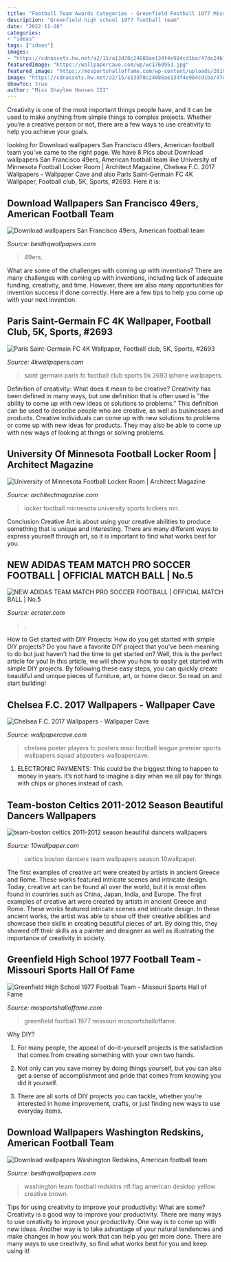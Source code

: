 ```yaml
---
title: "Football Team Awards Categories - Greenfield Football 1977 Missouri Mosportshalloffame"
description: "Greenfield high school 1977 football team"
date: "2022-11-28"
categories:
- "ideas"
tags: ["ideas"]
images:
- "https://cdnassets.hw.net/a2/15/a13d78c24088ae134f4e984cd1ba/47dc24b7-a0bf-418d-afc1-c37d874b9c84.JPG"
featuredImage: "https://wallpapercave.com/wp/wc1760953.jpg"
featured_image: "https://mosportshalloffame.com/wp-content/uploads/2019/11/Greenfield-B.jpg"
image: "https://cdnassets.hw.net/a2/15/a13d78c24088ae134f4e984cd1ba/47dc24b7-a0bf-418d-afc1-c37d874b9c84.JPG"
ShowToc: true
author: "Miss Shaylee Hansen III"
---
```



Creativity is one of the most important things people have, and it can be used to make anything from simple things to complex projects. Whether you’re a creative person or not, there are a few ways to use creativity to help you achieve your goals.

	

		
looking for Download wallpapers San Francisco 49ers, American football team you've came to the right page. We have 8 Pics about Download wallpapers San Francisco 49ers, American football team like University of Minnesota Football Locker Room | Architect Magazine, Chelsea F.C. 2017 Wallpapers - Wallpaper Cave and also Paris Saint-Germain FC 4K Wallpaper, Football club, 5K, Sports, #2693. Here it is:
		
    
## Download Wallpapers San Francisco 49ers, American Football Team

<img loading=lazy src="https://besthqwallpapers.com/Uploads/14-3-2019/83380/thumb-san-francisco-49ers-american-football-team-creative-american-flag-red-gold-flag-nfl.jpg" onerror="this.onerror=null;this.src='https://tse4.mm.bing.net/th?id=OIP.l5c_jDnGASdVnSikBUZsQwAAAA&amp;pid=15.1';" alt="Download wallpapers San Francisco 49ers, American football team">

_Source: besthqwallpapers.com_

>49ers. 

	

What are some of the challenges with coming up with inventions?
There are many challenges with coming up with inventions, including lack of adequate funding, creativity, and time. However, there are also many opportunities for invention success if done correctly. Here are a few tips to help you come up with your next invention.

    
## Paris Saint-Germain FC 4K Wallpaper, Football Club, 5K, Sports, #2693

<img loading=lazy src="https://4kwallpapers.com/images/wallpapers/paris-saint-germain-fc-football-club-5k-1242x2208-2693.png" onerror="this.onerror=null;this.src='https://tse4.mm.bing.net/th?id=OIP.7Rhz2sA-ssUUDJbibPvQrAHaNK&amp;pid=15.1';" alt="Paris Saint-Germain FC 4K Wallpaper, Football club, 5K, Sports, #2693">

_Source: 4kwallpapers.com_

>saint germain paris fc football club sports 5k 2693 iphone wallpapers. 

	

Definition of creativity: What does it mean to be creative?
Creativity has been defined in many ways, but one definition that is often used is "the ability to come up with new ideas or solutions to problems." This definition can be used to describe people who are creative, as well as businesses and products. Creative individuals can come up with new solutions to problems or come up with new ideas for products. They may also be able to come up with new ways of looking at things or solving problems.

    
## University Of Minnesota Football Locker Room | Architect Magazine

<img loading=lazy src="https://cdnassets.hw.net/a2/15/a13d78c24088ae134f4e984cd1ba/47dc24b7-a0bf-418d-afc1-c37d874b9c84.JPG" onerror="this.onerror=null;this.src='https://tse4.mm.bing.net/th?id=OIP.f9iJfG75k7mAo3tGXxPZcgHaE8&amp;pid=15.1';" alt="University of Minnesota Football Locker Room | Architect Magazine">

_Source: architectmagazine.com_

>locker football minnesota university sports lockers mn. 

	

Conclusion
Creative Art is about using your creative abilities to produce something that is unique and interesting. There are many different ways to express yourself through art, so it is important to find what works best for you.

    
## NEW ADIDAS TEAM MATCH PRO SOCCER FOOTBALL | OFFICIAL MATCH BALL | No.5

<img loading=lazy src="https://s.ecrater.com/stores/490140/5f95873030a8d_490140b.jpg" onerror="this.onerror=null;this.src='https://tse1.mm.bing.net/th?id=OIP.GlW_gbLOyCOJ1a4rOd-dBAHaJ4&amp;pid=15.1';" alt="NEW ADIDAS TEAM MATCH PRO SOCCER FOOTBALL | OFFICIAL MATCH BALL | No.5">

_Source: ecrater.com_

>. 

	

How to Get started with DIY Projects: How do you get started with simple DIY projects?
Do you have a favorite DIY project that you’ve been meaning to do but just haven’t had the time to get started on? Well, this is the perfect article for you! In this article, we will show you how to easily get started with simple DIY projects. By following these easy steps, you can quickly create beautiful and unique pieces of furniture, art, or home decor. So read on and start building!

    
## Chelsea F.C. 2017 Wallpapers - Wallpaper Cave

<img loading=lazy src="https://wallpapercave.com/wp/wc1760953.jpg" onerror="this.onerror=null;this.src='https://tse3.mm.bing.net/th?id=OIP.67S2fHeLlIw62X6s2sE0rQHaLG&amp;pid=15.1';" alt="Chelsea F.C. 2017 Wallpapers - Wallpaper Cave">

_Source: wallpapercave.com_

>chelsea poster players fc posters maxi football league premier sports wallpapers squad abposters wallpapercave. 

	

1. ELECTRONIC PAYMENTS: This could be the biggest thing to happen to money in years. It’s not hard to imagine a day when we all pay for things with chips or phones instead of cash. 

    
## Team-boston Celtics 2011-2012 Season Beautiful Dancers Wallpapers

<img loading=lazy src="https://www.10wallpaper.com/wallpaper/1680x1050/1201/Team-Boston_Celtics_2011-2012_season_beautiful_Dancers_Wallpapers__1680x1050.jpg" onerror="this.onerror=null;this.src='https://tse2.mm.bing.net/th?id=OIP.TonlrrjbrrxLgDpPQ1qN7wHaEo&amp;pid=15.1';" alt="team-boston celtics 2011-2012 season beautiful dancers wallpapers">

_Source: 10wallpaper.com_

>celtics boston dancers team wallpapers season 10wallpaper. 

	

The first examples of creative art were created by artists in ancient Greece and Rome. These works featured intricate scenes and intricate design. Today, creative art can be found all over the world, but it is most often found in countries such as China, Japan, India, and Europe.
The first examples of creative art were created by artists in ancient Greece and Rome. These works featured intricate scenes and intricate design. In these ancient works, the artist was able to show off their creative abilities and showcase their skills in creating beautiful pieces of art. By doing this, they showed off their skills as a painter and designer as well as illustrating the importance of creativity in society.

    
## Greenfield High School 1977 Football Team - Missouri Sports Hall Of Fame

<img loading=lazy src="https://mosportshalloffame.com/wp-content/uploads/2019/11/Greenfield-B.jpg" onerror="this.onerror=null;this.src='https://tse3.mm.bing.net/th?id=OIP.Yzy0wUDjQZts5VKIlUbNVQHaDn&amp;pid=15.1';" alt="Greenfield High School 1977 Football Team - Missouri Sports Hall of Fame">

_Source: mosportshalloffame.com_

>greenfield football 1977 missouri mosportshalloffame. 

	

Why DIY?
1. For many people, the appeal of do-it-yourself projects is the satisfaction that comes from creating something with your own two hands.
2. Not only can you save money by doing things yourself, but you can also get a sense of accomplishment and pride that comes from knowing you did it yourself.

3. There are all sorts of DIY projects you can tackle, whether you're interested in home improvement, crafts, or just finding new ways to use everyday items.

    
## Download Wallpapers Washington Redskins, American Football Team

<img loading=lazy src="https://besthqwallpapers.com/Uploads/14-3-2019/83417/thumb-washington-redskins-american-football-team-creative-american-flag-brown-yellow-flag-nfl.jpg" onerror="this.onerror=null;this.src='https://tse3.mm.bing.net/th?id=OIP.aHEL_F49L7LFqiFd09rwiQAAAA&amp;pid=15.1';" alt="Download wallpapers Washington Redskins, American football team">

_Source: besthqwallpapers.com_

>washington team football redskins nfl flag american desktop yellow creative brown. 

	

Tips for using creativity to improve your productivity: What are some?
Creativity is a good way to improve your productivity. There are many ways to use creativity to improve your productivity. One way is to come up with new ideas. Another way is to take advantage of your natural tendencies and make changes in how you work that can help you get more done. There are many ways to use creativity, so find what works best for you and keep using it!

